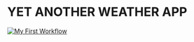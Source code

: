 # YET ANOTHER WEATHER APP

[![My First Workflow](https://github.com/sherweipng/yetanotherweatherapp/actions/workflows/main.yaml/badge.svg)](https://github.com/sherweipng/yetanotherweatherapp/actions/workflows/main.yaml)